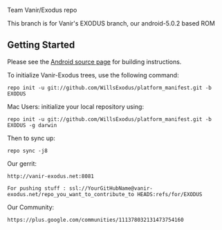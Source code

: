 Team Vanir/Exodus repo

This branch is for Vanir's EXODUS branch, our android-5.0.2 based ROM


Getting Started
---------------

Please see the [Android source page](http://source.android.com/source/index.html) for building instructions.

To initialize Vanir-Exodus trees, use the following command:

    repo init -u git://github.com/WillsExodus/platform_manifest.git -b EXODUS

Mac Users: initialize your local repository using:

    repo init -u git://github.com/WillsExodus/platform_manifest.git -b EXODUS -g darwin

Then to sync up:

    repo sync -j8
    
Our gerrit:

	http://vanir-exodus.net:8081
    
    For pushing stuff : ssl://YourGitHubName@vanir-exodus.net/repo_you_want_to_contribute_to HEADS:refs/for/EXODUS

Our Community:

	https://plus.google.com/communities/111378032131473754160

